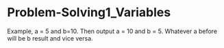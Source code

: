 # Problem-Solving1_Variables
Example, a = 5 and b=10. Then output a = 10 and b = 5. Whatever a before will be b result and vice versa. 
